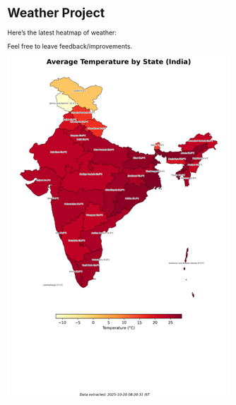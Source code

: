 # Weather Project

Here’s the latest heatmap of weather:

Feel free to leave feedback/improvements.

![India Heatmap](docs/assets/india_heatmap.png?v=F5A379)
